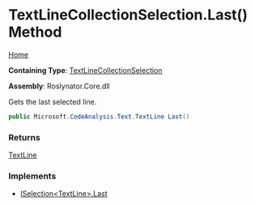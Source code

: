 # TextLineCollectionSelection\.Last\(\) Method

[Home](../../../../README.md)

**Containing Type**: [TextLineCollectionSelection](../README.md)

**Assembly**: Roslynator\.Core\.dll

  
Gets the last selected line\.

```csharp
public Microsoft.CodeAnalysis.Text.TextLine Last()
```

### Returns

[TextLine](https://docs.microsoft.com/en-us/dotnet/api/microsoft.codeanalysis.text.textline)

### Implements

* [ISelection\<TextLine\>.Last](../../../ISelection-1/Last/README.md)
